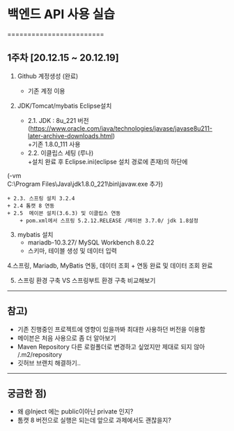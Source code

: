 # 백엔드 API 사용 실습
========================

## 1주차 [20.12.15 ~ 20.12.19]

1. Github 계정생성 (완료)
    + 기존 계정 이용

2. JDK/Tomcat/mybatis Eclipse설치   
    + 2.1. JDK : 8u_221 버전 (https://www.oracle.com/java/technologies/javase/javase8u211-later-archive-downloads.html)  
        +기존 1.8.0_111 사용  
    + 2.2. 이클립스 세팅 (루나)  
        +설치 완료 후 Eclipse.ini(eclipse 설치 경로에 존재)의 하단에  
    
(-vm  
C:\Program Files\Java\jdk1.8.0_221\bin\javaw.exe 추가)  
    

    + 2.3. 스프링 설치 3.2.4  
    + 2.4 톰캣 8 연동  
    + 2.5  메이븐 설치(3.6.3) 및 이클립스 연동  
        + pom.xml에서 스프링 5.2.12.RELEASE /메이븐 3.7.0/ jdk 1.8설정  


3. mybatis 설치
    + mariadb-10.3.27/ MySQL Workbench 8.0.22
    + 스키마, 테이블 생성 및 데이터 입력
 
4.스프링, Mariadb, MyBatis 연동, 데이터 조회
    + 연동 완료 및 데이터 조회 완료
 
5. 스프링 환경 구축 VS 스프링부트 환경 구축 비교해보기


----------------------------------
## 참고)   
- 기존 진행중인 프로젝트에 영향이 있을까봐 최대한 사용하던 버전을 이용함 
- 메이븐은 처음 사용으로 좀 더 알아보기 
- Maven Repository 다른 로컬폴더로 변경하고 싶었지만 제대로 되지 않아 /.m2/repository 
- 깃허브 브랜치 해결하기..


-------------------------------------

## 궁금한 점)   
- 왜    @Inject 에는 public이아닌   private 인지? 
- 톰캣 8 버전으로 실행은 되는데 앞으로 과제에서도 괜찮을지?





